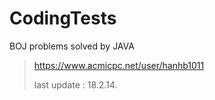 # CodingTests

BOJ problems solved by JAVA


> https://www.acmicpc.net/user/hanhb1011
>
> last update : 18.2.14.